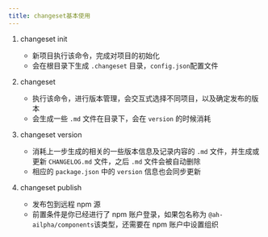 ```yaml
---
title: changeset基本使用
---
```


1. changeset init

   - 新项目执行该命令，完成对项目的初始化
   - 会在根目录下生成 `.changeset` 目录，`config.json`配置文件

2. changeset

   - 执行该命令，进行版本管理，会交互式选择不同项目，以及确定发布的版本
   - 会生成一些 `.md` 文件在目录下，会在 `version` 的时候消耗

3. changeset version

   - 消耗上一步生成的相关的一些版本信息及记录内容的 `.md` 文件，并生成或更新 `CHANGELOG.md` 文件，之后 `.md` 文件会被自动删除
   - 相应的 `package.json` 中的 `version` 信息也会同步更新

4. changeset publish

   - 发布包到远程 npm 源
   - 前置条件是你已经进行了 npm 账户登录，如果包名称为 `@ah-ailpha/components`该类型，还需要在 npm 账户中设置组织
